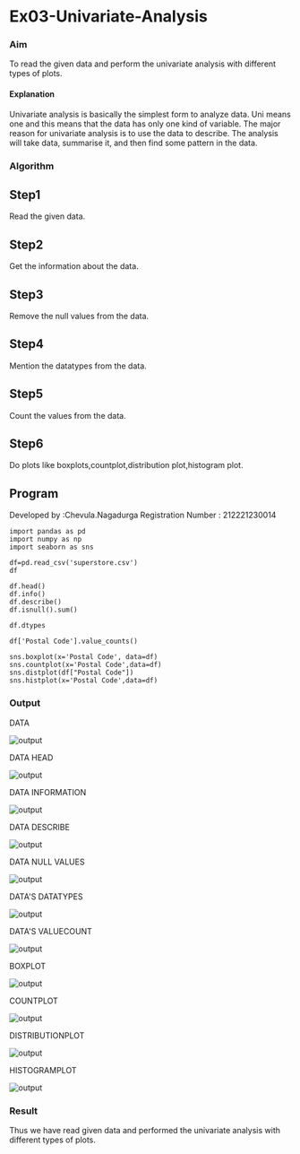 # Ex03-Univariate-Analysis
### Aim
To read the given data and perform the univariate analysis with different types of plots.

#### Explanation
Univariate analysis is basically the simplest form to analyze data. Uni means one and this means that the data has only one kind of variable. The major reason for univariate analysis is to use the data to describe. The analysis will take data, summarise it, and then find some pattern in the data.

### Algorithm
## Step1
Read the given data.

## Step2
Get the information about the data.

## Step3
Remove the null values from the data.

## Step4
Mention the datatypes from the data.

## Step5
Count the values from the data.

## Step6
Do plots like boxplots,countplot,distribution plot,histogram plot.

## Program
Developed by :Chevula.Nagadurga
Registration Number : 212221230014
```
import pandas as pd
import numpy as np
import seaborn as sns

df=pd.read_csv('superstore.csv')
df

df.head()
df.info()
df.describe()
df.isnull().sum()

df.dtypes

df['Postal Code'].value_counts()

sns.boxplot(x='Postal Code', data=df)
sns.countplot(x='Postal Code',data=df)
sns.distplot(df["Postal Code"])
sns.histplot(x='Postal Code',data=df)
```
### Output
DATA



![output](./3.1.png)






DATA HEAD



![output](./3.2.png)




DATA INFORMATION



![output](./3.3.png)




DATA DESCRIBE



![output](./3.4.png)



DATA NULL VALUES





![output](./3.5.png)






DATA'S DATATYPES





![output](./3.6.png)




DATA'S VALUECOUNT





![output](./3.7.png)




BOXPLOT




![output](./3.8.png)





COUNTPLOT



![output](./3.9.png)





DISTRIBUTIONPLOT





![output](./3.10.png)





HISTOGRAMPLOT





![output](./3.11.png)






### Result
Thus we have read given data and performed the univariate analysis with different types of plots.









